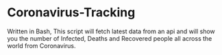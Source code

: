 # Coronavirus-Tracking
Written in Bash, This script will fetch latest data from an api and will show you the number of Infected, Deaths and Recovered people all across the world from Coronavirus.

